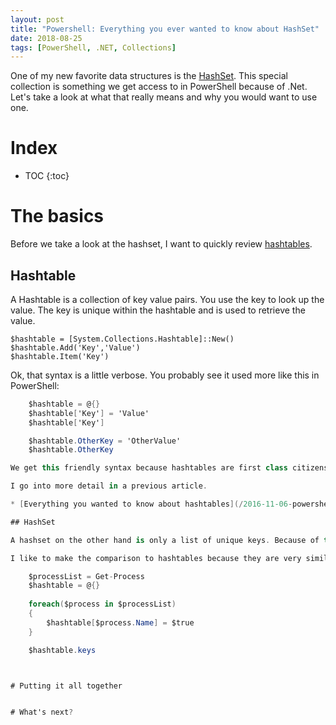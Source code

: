 ```yaml
---
layout: post
title: "Powershell: Everything you ever wanted to know about HashSet"
date: 2018-08-25
tags: [PowerShell, .NET, Collections]
---
```


One of my new favorite data structures is the [HashSet](https://docs.microsoft.com/en-us/dotnet/api/system.collections.generic.hashset-1?view=netstandard-2.0). This special collection is something we get access to in PowerShell because of .Net. Let's take a look at what that really means and why you would want to use one.

<!--more-->

# Index

* TOC
{:toc}

# The basics

Before we take a look at the hashset, I want to quickly review [hashtables](/2016-11-06-powershell-hashtable-everything-you-wanted-to-know-about/?utm_source=blog&utm_medium=blog&utm_content=hashset).

## Hashtable

A Hashtable is a collection of key value pairs. You use the key to look up the value. The key is unique within the hashtable and is used to retrieve the value.

    $hashtable = [System.Collections.Hashtable]::New()
    $hashtable.Add('Key','Value')
    $hashtable.Item('Key')

Ok, that syntax is a little verbose. You probably see it used more like this in PowerShell:


``` csharp
    $hashtable = @{}
    $hashtable['Key'] = 'Value'
    $hashtable['Key']

    $hashtable.OtherKey = 'OtherValue'
    $hashtable.OtherKey

We get this friendly syntax because hashtables are first class citizens in PowerShell.

I go into more detail in a previous article.

* [Everything you wanted to know about hashtables](/2016-11-06-powershell-hashtable-everything-you-wanted-to-know-about/?utm_source=blog&utm_medium=blog&utm_content=hashset)

## HashSet

A hashset on the other hand is only a list of unique keys. Because of this, the keys are also the values. What this offers us is a simple way to build and work with a list of unique values.

I like to make the comparison to hashtables because they are very similar and I would often use a hashtable to find unique keys. Let's say we wanted to generate a list of unique process names using a hashtable.

    $processList = Get-Process
    $hashtable = @{}
    
    foreach($process in $processList)
    {
        $hashtable[$process.Name] = $true
    }

    $hashtable.keys



# Putting it all together


# What's next?


